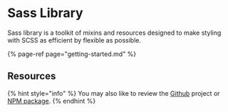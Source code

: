 # Sass Library

Sass library is a toolkit of mixins and resources designed to make styling with SCSS as efficient by flexible as possible.

{% page-ref page="getting-started.md" %}

## Resources

{% hint style="info" %}
You may also like to review the [Github](https://github.com/Cam/sass-library) project or [NPM package](https://www.npmjs.com/package/sass-library).
{% endhint %}

